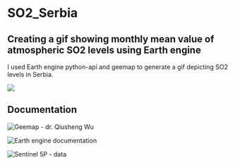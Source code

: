 # SO2_Serbia

## Creating a gif showing monthly mean value of atmospheric SO2 levels using Earth engine

I used Earth engine python-api and geemap to generate a gif depicting SO2 levels in Serbia.

![](https://github.com/1230grams/So2_Serbia/blob/main/gif_so2_wtext.gif?raw=true)


## Documentation
![Geemap - dr. Qiusheng Wu](https://github.com/giswqs/geemap)

![Earth engine documentation](https://developers.google.com/earth-engine/guides/ic_visualization)

![Sentinel 5P - data](https://developers.google.com/earth-engine/datasets/catalog/COPERNICUS_S5P_NRTI_L3_SO2)
